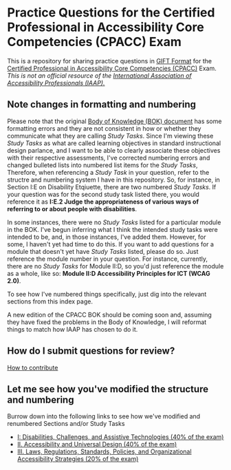 # Practice Questions for the Certified Professional in Accessibility Core Competencies (CPACC) Exam

This is a repository for sharing practice questions in [GIFT Format](https://docs.moodle.org/37/en/GIFT_format) for the [Certified Professional in Accessibility Core Competencies (CPACC)](https://www.accessibilityassociation.org/cpacccertification) Exam.  _This is not an official resource of the [International Association of Accessibility Professionals (IAAP).](https://www.accessibilityassociation.org)_ 

## Note changes in formatting and numbering
Please note that the original [Body of Knowledge (BOK) document](https://iaap.membershipsoftware.org/files/IAAP%20CPACC%20BOK%202017_062317.docx) has some formatting errors and they are not consistent in how or whether they communicate what they are calling _Study Tasks_.  Since I'm viewing these _Study Tasks_ as what are called learning objectives in standard instructional design parlance, and I want to be able to clearly associate these objectives with their respective assessments, I've corrected numbering errors and changed bulleted lists into numbered list items for the _Study Tasks_,  Therefore, when referencing a _Study Task_ in your question, refer to the structre and numbering system I have in this repository.  So, for instance, in Section I:E on Disability Etqiuette, there are two numbered _Study Tasks_.  If your question was for the second study task listed there, you would reference it as **I:E.2 Judge the appropriateness of various ways of referring to or about people with disabilities**. 

In some instances, there were no _Study Tasks_ listed for a particular module in the BOK.  I've begun inferring what I think the intended study tasks were intended to be, and, in those instances, I've added them.  However, for some, I haven't yet had time to do this.  If you want to add questions for a module that doesn't yet have _Study Tasks_ listed, please do so.  Just reference the module number in your question.  For instance, currently, there are no _Study Tasks_ for Module II:D, so you'd just reference the module as a whole, like so: **Module II:D Accessibility Principles for ICT (WCAG 2.0)**.

To see how I've numbered things specifically, just dig into the relevant sections from this index page.  

A new edition of the CPACC BOK should be coming soon and, assuming they have fixed the problems in the Body of Knowledge, I will reformat things to match how IAAP has chosen to do it.

## How do I submit questions for review?

[How to contribute](CONTRIBUTING.md)

## Let me see how you've modified the structure and numbering
Burrow down into the following links to see how we've modified and renumbered Sections and/or Study Tasks

* [I: Disabilities, Challenges, and Assistive Technologies (40% of the exam)](I/index.md)
* [II. Accessibility and Universal Design (40% of the exam)](II/index.md)
* [III. Laws, Regulations, Standards, Policies, and Organizational Accessibility Strategies (20% of the exam)](III/index.md)
